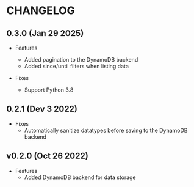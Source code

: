 # CHANGELOG

## **0.3.0** (Jan 29 2025)

-   Features

    -   Added pagination to the DynamoDB backend
    -   Added since/until filters when listing data

-   Fixes
    -   Support Python 3.8

## **0.2.1** (Dev 3 2022)

-   Fixes
    -   Automatically sanitize datatypes before saving to the DynamoDB backend

## **v0.2.0** (Oct 26 2022)

-   Features
    -   Added DynamoDB backend for data storage
